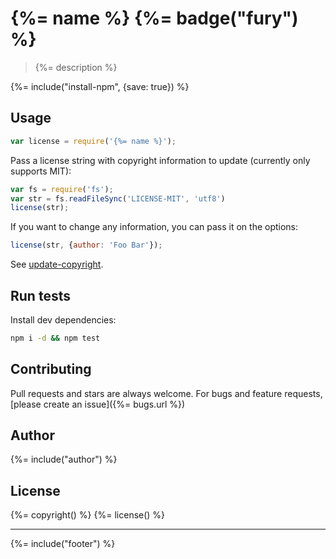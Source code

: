 # {%= name %} {%= badge("fury") %}

> {%= description %}

{%= include("install-npm", {save: true}) %}

## Usage

```js
var license = require('{%= name %}');
```

Pass a license string with copyright information to update (currently only supports MIT):

```js
var fs = require('fs');
var str = fs.readFileSync('LICENSE-MIT', 'utf8')
license(str);
```

If you want to change any information, you can pass it on the options:

```js
license(str, {author: 'Foo Bar'});
```

See [update-copyright](https://github.com/jonschlinkert/update-copyright).


## Run tests

Install dev dependencies:

```bash
npm i -d && npm test
```

## Contributing
Pull requests and stars are always welcome. For bugs and feature requests, [please create an issue]({%= bugs.url %})

## Author
{%= include("author") %}

## License
{%= copyright() %}
{%= license() %}

***

{%= include("footer") %}
